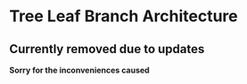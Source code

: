 # Tree Leaf Branch Architecture

## Currently removed due to updates
**Sorry for the inconveniences caused**

